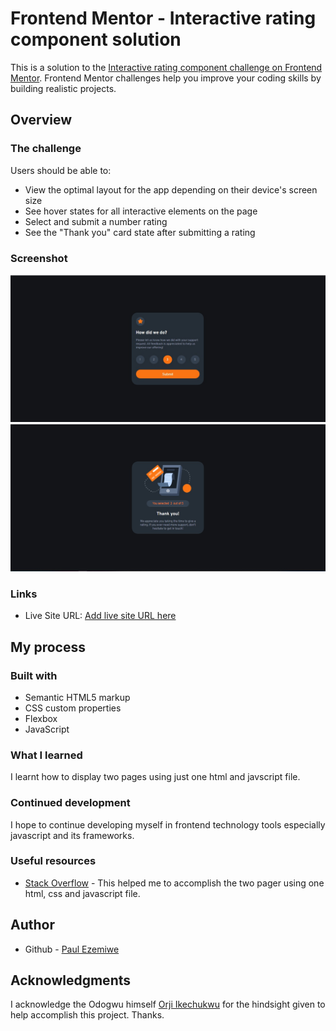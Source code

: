 # Frontend Mentor - Interactive rating component solution

This is a solution to the [Interactive rating component challenge on Frontend Mentor](https://www.frontendmentor.io/challenges/interactive-rating-component-koxpeBUmI). Frontend Mentor challenges help you improve your coding skills by building realistic projects. 

## Overview

### The challenge

Users should be able to:

- View the optimal layout for the app depending on their device's screen size
- See hover states for all interactive elements on the page
- Select and submit a number rating
- See the "Thank you" card state after submitting a rating

### Screenshot

![Rating Page](./images/Page%201.jpg)
![Thank You Page](./images/Page%202.jpg)

### Links

- Live Site URL: [Add live site URL here](https://your-live-site-url.com)

## My process

### Built with

- Semantic HTML5 markup
- CSS custom properties
- Flexbox
- JavaScript


### What I learned

I learnt how to display two pages using just one html and javscript file.

### Continued development

I hope to continue developing myself in frontend technology tools especially javascript and its frameworks.

### Useful resources

- [Stack Overflow](https://stackoverflow.com/questions/8211128/multiple-distinct-pages-in-one-html-file) - This helped me to accomplish the two pager using one html, css and javascript file.

## Author

- Github - [Paul Ezemiwe](https://github.com/pezemiwe)

## Acknowledgments

I acknowledge the Odogwu himself [Orji Ikechukwu](https://github.com/jojitoon) for the hindsight given to help accomplish this project. Thanks.

